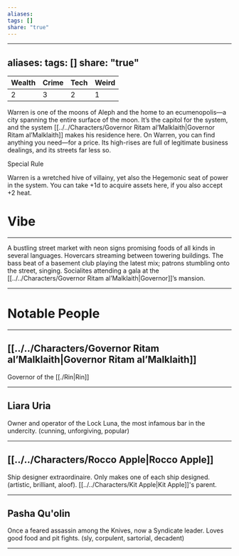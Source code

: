 ```yaml
---
aliases: 
tags: []
share: "true"
---
```

---
aliases:
tags: []
share: "true"
---
| **Wealth** | **Crime** | **Tech** | **Weird** |
| ---- | ---- | ---- | ---- |
| 2 | 3 | 2 | 1 |

Warren is one of the moons of Aleph and the home to an ecumenopolis—a city spanning the entire surface of the moon. It’s the capitol for the system, and the system [[../../Characters/Governor Ritam al’Malklaith|Governor Ritam al’Malklaith]] makes his residence here. On Warren, you can find anything you need—for a price. Its high-rises are full of legitimate business dealings, and its streets far less so.

Special Rule

Warren is a wretched hive of villainy, yet also the Hegemonic seat of power in the system. You can take +1d to acquire assets here, if you also accept +2 heat.

# Vibe

---

A bustling street market with neon signs promising foods of all kinds in several languages. Hovercars streaming between towering buildings. The bass beat of a basement club playing the latest mix; patrons stumbling onto the street, singing. Socialites attending a gala at the [[../../Characters/Governor Ritam al’Malklaith|Governor]]’s mansion.

---

# Notable People

---

## [[../../Characters/Governor Ritam al’Malklaith|Governor Ritam al’Malklaith]]

Governor of the [[./Rin|Rin]]

---

## Liara Uria

Owner and operator of the Lock Luna, the most infamous bar in the undercity. (cunning, unforgiving, popular)

---

## [[../../Characters/Rocco Apple|Rocco Apple]]

Ship designer extraordinaire. Only makes one of each ship designed. (artistic, brilliant, aloof). [[../../Characters/Kit Apple|Kit Apple]]'s parent.

---

## Pasha Qu'olin

Once a feared assassin among the Knives, now a Syndicate leader. Loves good food and pit fights. (sly, corpulent, sartorial, decadent)

---
